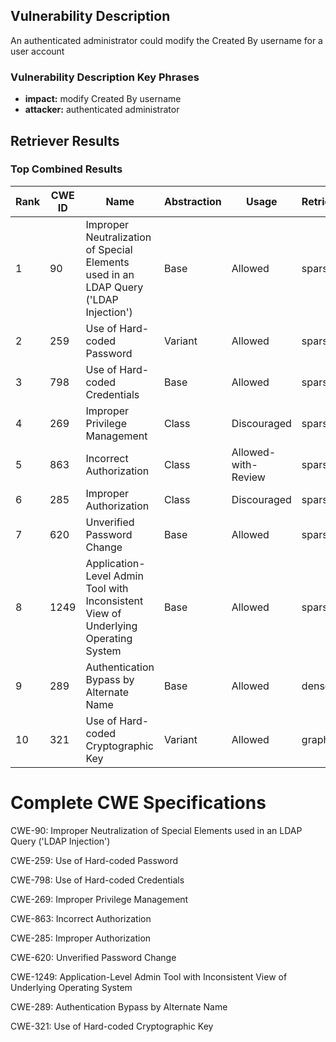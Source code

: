 ## Vulnerability Description
An authenticated administrator could modify the Created By username for a user account

### Vulnerability Description Key Phrases
- **impact:** modify Created By username
- **attacker:** authenticated administrator

## Retriever Results

### Top Combined Results

| Rank | CWE ID | Name | Abstraction | Usage  | Retrievers | Individual Scores |
|------|--------|------|-------------|-------|------------|-------------------|
| 1 | 90 | Improper Neutralization of Special Elements used in an LDAP Query ('LDAP Injection') | Base | Allowed | sparse | 0.033 |
| 2 | 259 | Use of Hard-coded Password | Variant | Allowed | sparse | 0.031 |
| 3 | 798 | Use of Hard-coded Credentials | Base | Allowed | sparse | 0.030 |
| 4 | 269 | Improper Privilege Management | Class | Discouraged | sparse | 0.030 |
| 5 | 863 | Incorrect Authorization | Class | Allowed-with-Review | sparse | 0.029 |
| 6 | 285 | Improper Authorization | Class | Discouraged | sparse | 0.029 |
| 7 | 620 | Unverified Password Change | Base | Allowed | sparse | 0.028 |
| 8 | 1249 | Application-Level Admin Tool with Inconsistent View of Underlying Operating System | Base | Allowed | sparse | 0.028 |
| 9 | 289 | Authentication Bypass by Alternate Name | Base | Allowed | dense | 0.364 |
| 10 | 321 | Use of Hard-coded Cryptographic Key | Variant | Allowed | graph | 0.003 |



# Complete CWE Specifications

CWE-90: Improper Neutralization of Special Elements used in an LDAP Query ('LDAP Injection')

CWE-259: Use of Hard-coded Password

CWE-798: Use of Hard-coded Credentials

CWE-269: Improper Privilege Management

CWE-863: Incorrect Authorization

CWE-285: Improper Authorization

CWE-620: Unverified Password Change

CWE-1249: Application-Level Admin Tool with Inconsistent View of Underlying Operating System

CWE-289: Authentication Bypass by Alternate Name

CWE-321: Use of Hard-coded Cryptographic Key